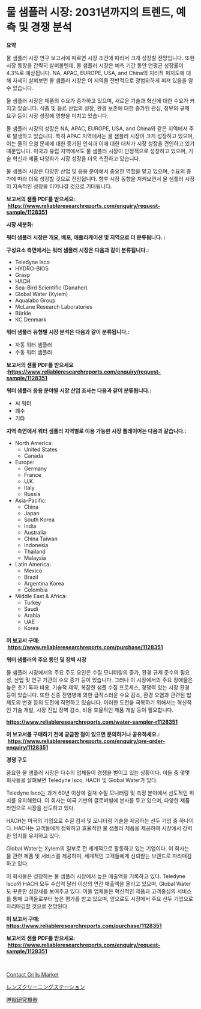 <p><h1>물 샘플러 시장: 2031년까지의 트렌드, 예측 및 경쟁 분석</h1></p><p><strong>요약</strong></p>
<p><p>물 샘플러 시장 연구 보고서에 따르면 시장 조건에 따라서 크게 성장할 전망입니다. 또한 시장 동향을 간략히 살펴볼텐데, 물 샘플러 시장은 예측 기간 동안 연평균 성장률이 4.3%로 예상됩니다. NA, APAC, EUROPE, USA, and China의 지리적 퍼지도에 대해 자세히 살펴보면 물 샘플러 시장은 이 지역들 전반적으로 광범위하게 퍼져 있음을 알 수 있습니다.</p><p>물 샘플러 시장은 제품의 수요가 증가하고 있으며, 새로운 기술과 혁신에 대한 수요가 커지고 있습니다. 식품 및 음료 산업의 성장, 환경 보존에 대한 증가된 관심, 정부의 규제 요구 등이 시장 성장에 영향을 미치고 있습니다.</p><p>물 샘플러 시장의 성장은 NA, APAC, EUROPE, USA, and China와 같은 지역에서 주로 발생하고 있습니다. 특히 APAC 지역에서는 물 샘플러 시장이 크게 성장하고 있으며, 이는 물의 오염 문제에 대한 증가된 인식과 이에 대한 대처가 시장 성장을 견인하고 있기 때문입니다. 미국과 유럽 지역에서도 물 샘플러 시장이 안정적으로 성장하고 있으며, 기술 혁신과 제품 다양화가 시장 성장을 더욱 촉진하고 있습니다.</p><p>물 샘플러 시장은 다양한 산업 및 응용 분야에서 중요한 역할을 맡고 있으며, 수요의 증가에 따라 더욱 성장할 것으로 전망됩니다. 향후 시장 동향을 지켜보면서 물 샘플러 시장이 지속적인 성장을 이어나갈 것으로 기대됩니다.</p></p>
<p><strong>보고서의 샘플 PDF를 받으세요: &nbsp;<a href="https://www.reliableresearchreports.com/enquiry/request-sample/1128351">https://www.reliableresearchreports.com/enquiry/request-sample/1128351</a></strong></p>
<p><strong>시장 세분화:</strong></p>
<p><strong> 워터 샘플러 시장은 개요, 배포, 애플리케이션 및 지역으로 더 분류됩니다. :</strong></p>
<p><strong>구성요소 측면에서는 워터 샘플러 시장은 다음과 같이 분류됩니다.:</strong></p>
<p><ul><li>Teledyne Isco</li><li>HYDRO-BIOS</li><li>Grasp</li><li>HACH</li><li>Sea-Bird Scientific (Danaher)</li><li>Global Water (Xylem)</li><li>Aqualabo Group</li><li>McLane Research Laboratories</li><li>Bürkle</li><li>KC Denmark</li></ul></p>
<p><strong> 워터 샘플러 유형별 시장 분석은 다음과 같이 분류됩니다.:</strong></p>
<p><ul><li>자동 워터 샘플러</li><li>수동 워터 샘플러</li></ul></p>
<p><strong>보고서의 샘플 PDF를 받으세요 :<a href="https://www.reliableresearchreports.com/enquiry/request-sample/1128351">https://www.reliableresearchreports.com/enquiry/request-sample/1128351</a></strong></p>
<p><strong> 워터 샘플러 응용 분야별 시장 산업 조사는 다음과 같이 분류됩니다.:</strong></p>
<p><ul><li>씨 워터</li><li>폐수</li><li>기타</li></ul></p>
<p><strong>지역 측면에서 워터 샘플러 지역별로 이용 가능한 시장 플레이어는 다음과 같습니다.:</strong></p>
<p><ul>
    <li>
        North America:
        <ul>
            <li>United States</li>
            <li>Canada</li>
        </ul>
    </li>
    <li>
        Europe:
        <ul>
            <li>Germany</li>
            <li>France</li>
            <li>U.K.</li>
            <li>Italy</li>
            <li>Russia</li>
        </ul>
    </li>
    <li>
        Asia-Pacific:
        <ul>
            <li>China</li>
            <li>Japan</li>
            <li>South Korea</li>
            <li>India</li>
            <li>Australia</li>
            <li>China Taiwan</li>
            <li>Indonesia</li>
            <li>Thailand</li>
            <li>Malaysia</li>
        </ul>
    </li>
    <li>
        Latin America:
        <ul>
            <li>Mexico</li>
            <li>Brazil</li>
            <li>Argentina Korea</li>
            <li>Colombia</li>
        </ul>
    </li>
    <li>
        Middle East & Africa:
        <ul>
            <li>Turkey</li>
            <li>Saudi</li>
            <li>Arabia</li>
            <li>UAE</li>
            <li>Korea</li>
        </ul>
    </li>
    </ul></p>
<p><strong>이 보고서 구매: &nbsp;<a href="https://www.reliableresearchreports.com/purchase/1128351">https://www.reliableresearchreports.com/purchase/1128351</a></strong></p>
<p><strong>워터 샘플러의 주요 동인 및 장벽 시장</strong></p>
<p><p>물 샘플러 시장에서의 주요 주도 요인은 수질 모니터링의 증가, 환경 규제 준수의 필요성, 산업 및 연구 기관의 수요 증가 등이 있습니다. 그러나 이 시장에서의 주요 장애물은 높은 초기 투자 비용, 기술적 제약, 복잡한 샘플 수집 프로세스, 경쟁력 있는 시장 환경 등이 있습니다. 또한 신종 전염병에 의한 급작스러운 수요 감소, 환경 오염과 관련된 법 제도의 변경 등의 도전에 직면하고 있습니다. 이러한 도전을 극복하기 위해서는 혁신적인 기술 개발, 시장 진입 장벽 감소, 비용 효율적인 제품 개발 등이 필요합니다.</p></p>
<p><strong><a href="https://www.reliableresearchreports.com/water-sampler-r1128351">https://www.reliableresearchreports.com/water-sampler-r1128351</a></strong></p>
<p><strong>이 보고서를 구매하기 전에 궁금한 점이 있으면 문의하거나 공유하세요.: &nbsp;<a href="https://www.reliableresearchreports.com/enquiry/pre-order-enquiry/1128351">https://www.reliableresearchreports.com/enquiry/pre-order-enquiry/1128351</a></strong></p>
<p><strong>경쟁 구도</strong></p>
<p><p>풍요한 물 샘플러 시장은 다수의 업체들이 경쟁을 벌이고 있는 상황이다. 이들 중 몇몇 회사들을 살펴보면 Teledyne Isco, HACH 및 Global Water가 있다.</p><p>Teledyne Isco는 과거 60년 이상에 걸쳐 수질 모니터링 및 측정 분야에서 선도적인 위치를 유지해왔다. 이 회사는 미국 기반의 글로버빌에 본사를 두고 있으며, 다양한 제품 라인으로 시장을 선도하고 있다.</p><p>HACH는 미국의 기업으로 수질 검사 및 모니터링 기술을 제공하는 선두 기업 중 하나이다. HACH는 고객들에게 정확하고 효율적인 물 샘플러 제품을 제공하여 시장에서 강력한 입지를 유지하고 있다.</p><p>Global Water는 Xylem의 일부로 전 세계적으로 활동하고 있는 기업이다. 이 회사는 물 관련 제품 및 서비스를 제공하며, 세계적인 고객들에게 신뢰받는 브랜드로 자리매김하고 있다.</p><p>이 회사들은 성장하는 물 샘플러 시장에서 높은 매출액을 기록하고 있다. Teledyne Isco와 HACH 모두 수십억 달러 이상의 연간 매출액을 올리고 있으며, Global Water도 꾸준한 성장세를 보여주고 있다. 이들 업체들은 혁신적인 제품과 고객중심의 서비스를 통해 고객들로부터 높은 평가를 받고 있으며, 앞으로도 시장에서 주요 선두 기업으로 자리매김할 것으로 전망된다.</p></p>
<p><strong>이 보고서 구매: &nbsp; <a href="https://www.reliableresearchreports.com/purchase/1128351">https://www.reliableresearchreports.com/purchase/1128351</a></strong></p>
<p><strong>보고서의 샘플 PDF를 받으세요: &nbsp;<a href="https://www.reliableresearchreports.com/enquiry/request-sample/1128351">https://www.reliableresearchreports.com/enquiry/request-sample/1128351</a></strong><strong></strong></p>
<p>&nbsp;</p>
<p><p><a href="https://github.com/mbisetmhermsr/Market-Research-Report-List-2/blob/main/contact-grills-market.md">Contact Grills Market</a></p><p><a href="https://github.com/laurenreichert/Market-Research-Report-List-1/blob/main/990417431694.md">レンズクリーニングステーション</a></p><p><a href="https://github.com/RodHoppe07/Market-Research-Report-List-1/blob/main/632525531695.md">睡眠研究機器</a></p></p>